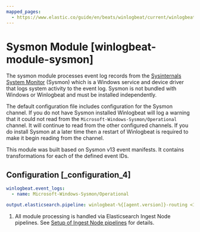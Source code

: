 ```yaml
---
mapped_pages:
  - https://www.elastic.co/guide/en/beats/winlogbeat/current/winlogbeat-module-sysmon.html
---
```


# Sysmon Module [winlogbeat-module-sysmon]

The sysmon module processes event log records from the [Sysinternals System Monitor](https://docs.microsoft.com/en-us/sysinternals/downloads/sysmon) (Sysmon) which is a Windows service and device driver that logs system activity to the event log. Sysmon is not bundled with Windows or Winlogbeat and must be installed independently.

The default configuration file includes configuration for the Sysmon channel. If you do not have Sysmon installed Winlogbeat will log a warning that it could not read from the `Microsoft-Windows-Sysmon/Operational` channel. It will continue to read from the other configured channels. If you do install Sysmon at a later time then a restart of Winlogbeat is required to make it begin reading from the channel.

This module was built based on Sysmon v13 event manifests. It contains transformations for each of the defined event IDs.


## Configuration [_configuration_4]

```yaml
winlogbeat.event_logs:
  - name: Microsoft-Windows-Sysmon/Operational

output.elasticsearch.pipeline: winlogbeat-%{[agent.version]}-routing <1>
```

1. All module processing is handled via Elasticsearch Ingest Node pipelines. See [Setup of Ingest Node pipelines](/reference/winlogbeat/winlogbeat-modules.md#winlogbeat-modules-setup) for details.
